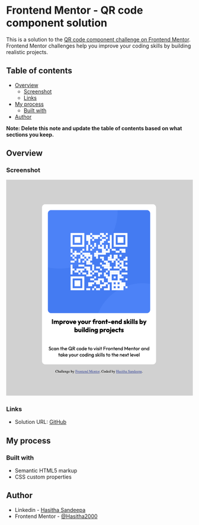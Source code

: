 # Frontend Mentor - QR code component solution

This is a solution to the [QR code component challenge on Frontend Mentor](https://www.frontendmentor.io/challenges/qr-code-component-iux_sIO_H). Frontend Mentor challenges help you improve your coding skills by building realistic projects. 

## Table of contents

- [Overview](#overview)
  - [Screenshot](#screenshot)
  - [Links](#links)
- [My process](#my-process)
  - [Built with](#built-with)
- [Author](#author)

**Note: Delete this note and update the table of contents based on what sections you keep.**

## Overview

### Screenshot

![](./screen-shots/Screenshot.png)


### Links

- Solution URL: [GitHub](https://github.com/HasithaSandeepa/QR-code-component.git)

## My process

### Built with

- Semantic HTML5 markup
- CSS custom properties

## Author

- Linkedin - [Hasitha Sandeepa](https://www.linkedin.com/in/hasitha-sandeepa/)
- Frontend Mentor - [@Hasitha2000](https://www.frontendmentor.io/profile/Hasitha2000)

